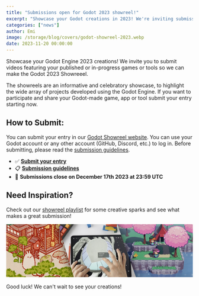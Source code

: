 ```yaml
---
title: "Submissions open for Godot 2023 showreel!"
excerpt: "Showcase your Godot creations in 2023! We're inviting submissions of short videos featuring your published or in-progress Godot games or tools. Don't miss this chance to be a part of it!"
categories: ["news"]
author: Emi
image: /storage/blog/covers/godot-showreel-2023.webp
date: 2023-11-20 00:00:00
---
```


Showcase your Godot Engine 2023 creations! We invite you to submit videos featuring your published or in-progress games or tools so we can make the Godot 2023 Showreeel.

The showreels are an informative and celebratory showcase, to highlight the wide array of projects developed using the Godot Engine. If you want to participate and share your Godot-made game, app or tool submit your entry starting now.

## How to Submit:
You can submit your entry in our [Godot Showreel website](https://showreel.godotengine.org/). You can use your Godot account or any other account (GitHub, Discord, etc.) to log in. Before submitting, please read the [submission guidelines](https://showreel.godotengine.org/about).

- ✅ **[Submit your entry](https://showreel.godotengine.org/)**
- 📋 **[Submission guidelines](https://showreel.godotengine.org/about)**
- 📅 **Submissions close on December 17th 2023 at 23:59 UTC**

## Need Inspiration?
Check out our [showreel playlist](https://www.youtube.com/watch?v=UAS_pUTFA7o&list=PLeG_dAglpVo6EpaO9A1nkwJZOwrfiLdQ8) for some creative sparks and see what makes a great submission!

![2022 Showreel thumbnails](/storage/app/media/showreels.jpg)

Good luck! We can't wait to see your creations!